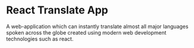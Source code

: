 # React Translate App

A web-application which can instantly translate almost all major languages spoken across the globe created using modern web development technologies such as react.
